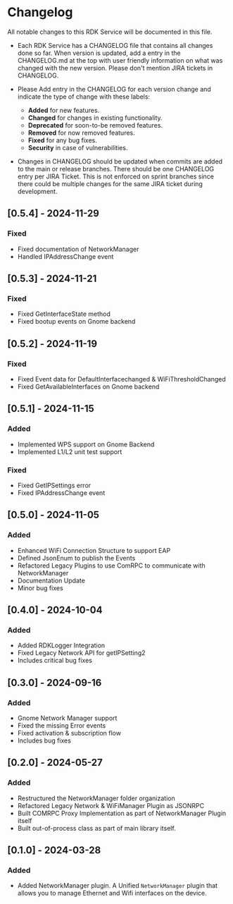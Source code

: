 # Changelog

All notable changes to this RDK Service will be documented in this file.

* Each RDK Service has a CHANGELOG file that contains all changes done so far. When version is updated, add a entry in the CHANGELOG.md at the top with user friendly information on what was changed with the new version. Please don't mention JIRA tickets in CHANGELOG. 

* Please Add entry in the CHANGELOG for each version change and indicate the type of change with these labels:
    * **Added** for new features.
    * **Changed** for changes in existing functionality.
    * **Deprecated** for soon-to-be removed features.
    * **Removed** for now removed features.
    * **Fixed** for any bug fixes.
    * **Security** in case of vulnerabilities.

* Changes in CHANGELOG should be updated when commits are added to the main or release branches. There should be one CHANGELOG entry per JIRA Ticket. This is not enforced on sprint branches since there could be multiple changes for the same JIRA ticket during development. 

## [0.5.4] - 2024-11-29
### Fixed
- Fixed documentation of NetworkManager
- Handled IPAddressChange event

## [0.5.3] - 2024-11-21
### Fixed
- Fixed GetInterfaceState method
- Fixed bootup events on Gnome backend

## [0.5.2] - 2024-11-19
### Fixed
- Fixed Event data for DefaultInterfacechanged & WiFiThresholdChanged
- Fixed GetAvailableInterfaces on Gnome backend

## [0.5.1] - 2024-11-15
### Added
- Implemented WPS support on Gnome Backend
- Implemented L1/L2 unit test support
### Fixed
- Fixed GetIPSettings error
- Fixed IPAddressChange event

## [0.5.0] - 2024-11-05
### Added
- Enhanced WiFi Connection Structure to support EAP
- Defined JsonEnum to publish the Events
- Refactored Legacy Plugins to use ComRPC to communicate with NetworkManager
- Documentation Update
- Minor bug fixes

## [0.4.0] - 2024-10-04
### Added
- Added RDKLogger Integration
- Fixed Legacy Network API for getIPSetting2
- Includes critical bug fixes 

## [0.3.0] - 2024-09-16
### Added
- Gnome Network Manager support
- Fixed the missing Error events
- Fixed activation & subscription flow
- Includes bug fixes

## [0.2.0] - 2024-05-27
### Added
- Restructured the NetworkManager folder organization
- Refactored Legacy Network & WiFiManager Plugin as JSONRPC
- Built COMRPC Proxy Implementation as part of NetworkManager Plugin itself
- Built out-of-process class as part of main library itself.

## [0.1.0] - 2024-03-28
### Added
- Added NetworkManager plugin. A Unified `NetworkManager` plugin that allows you to manage Ethernet and Wifi interfaces on the device.
